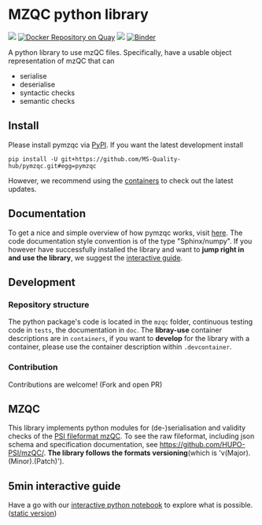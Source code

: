 # MZQC python library
![](https://github.com/MS-Quality-hub/pymzqc/workflows/unit-tests/badge.svg)
[![Docker Repository on Quay](https://quay.io/repository/mwalzer/pymzqc/status "Docker Repository on Quay")](https://quay.io/repository/mwalzer/pymzqc)
![](https://readthedocs.org/projects/pymzqc/badge/?version=v1.0.0&style=flat)
[![Binder](https://mybinder.org/badge_logo.svg)](https://mybinder.org/v2/gh/MS-Quality-hub/pymzqc/v1.0.0?filepath=jupyter%2FMZQC_in_5_minutes.ipynb)

A python library to use mzQC files. Specifically, have a usable object representation of mzQC that can
* serialise
* deserialise
* syntactic checks
* semantic checks

## Install
Please install pymzqc via [PyPI](https://pypi.org/). If you want the latest development install
```
pip install -U git+https://github.com/MS-Quality-hub/pymzqc.git#egg=pymzqc
```
However, we recommend using the [containers](https://quay.io/repository/mwalzer/pymzqc) to check out the latest updates.

## Documentation
To get a nice and simple overview of how pymzqc works, visit [here](https://mzqc-pylib.readthedocs.io).
The code documentation style convention is of the type "Sphinx/numpy".
If you however have successfully installed the library and want to **jump right in and use the library**, we suggest the [interactive guide](#5min-interactive-guide).

## Development 

### Repository structure
The python package's code is located in the `mzqc` folder, continuous testing code in `tests`, the documentation in `doc`. The **libray-use** container descriptions are in `containers`, if you want to **develop** for the library with a container, please use the container description within `.devcontainer`.

### Contribution
Contributions are welcome! (Fork and open PR)

## MZQC
This library implements python modules for (de-)serialisation and validity checks of the [PSI fileformat mzQC](http://www.psidev.info/groups/quality-control). To see the raw fileformat, including json schema and specification documentation, see https://github.com/HUPO-PSI/mzQC/. **The library follows the formats versioning**(which is 'v(Major).(Minor).(Patch)').

## 5min interactive guide
Have a go with our [interactive python notebook](https://mybinder.org/v2/gh/MS-Quality-hub/pymzqc/v1.0.0?filepath=jupyter%2FMZQC_in_5_minutes.ipynb) to explore what is possible. ([static version](https://github.com/MS-Quality-hub/pymzqc/blob/master/jupyter/MZQC_in_5_minutes.ipynb))
